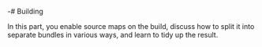 -# Building

In this part, you enable source maps on the build, discuss how to split it into separate bundles in various ways, and learn to tidy up the result.
